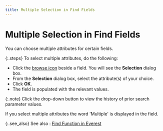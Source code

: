 ```yaml
---
title: Multiple Selection in Find Fields
---
```


# Multiple Selection in Find Fields


You can choose multiple attributes for certain fields.


{:.steps}
To select multiple attributes, do the following:

- Click the [browse icon]({{site.wwe_baseurl}}/misc/browse_icon.html) beside a field. You will see the  **Selection** dialog box.
- From the **Selection** dialog box, select the attribute(s)  of your choice.
- Click **OK**.
- The field is  populated with the relevant values.



{:.note}
Click the drop-down button to view the history of prior search parameter  values.


If you select multiple attributes the word 'Multiple' is displayed in  the field.


{:.see_also}
See also
: [Find Function  in Everest]({{site.wwe_baseurl}}/advanced-options/find-function/find_function_in_everest.html)
